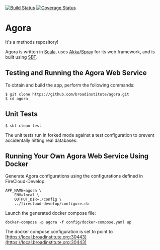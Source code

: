 [![Build Status](https://travis-ci.org/broadinstitute/agora.svg?branch=master)](https://travis-ci.org/broadinstitute/agora?branch=master)
[![Coverage Status](https://coveralls.io/repos/broadinstitute/agora/badge.svg?branch=master)](https://coveralls.io/r/broadinstitute/agora?branch=master)


Agora
=====

It's a methods repository!

Agora is written in [Scala](http://www.scala-lang.org/), uses [Akka](http://akka.io/)/[Spray](http://spray.io/) for its web framework, and is built using [SBT](www.scala-sbt.org/).

## Testing and Running the Agora Web Service

To obtain and build the app, perform the following commands:

```
$ git clone https://github.com/broadinstitute/agora.git
$ cd agora
```

## Unit Tests

```
$ sbt clean test
```

The unit tests run in forked mode against a test configuration to 
prevent accidentally hitting real databases.  

## Running Your Own Agora Web Service Using Docker

Generate Agora configurations using the configurations defined 
in FireCloud-Develop:

```
APP_NAME=agora \ 
    ENV=local \
    OUTPUT_DIR=./config \
    ../firecloud-develop/configure.rb
```

Launch the generated docker compose file:

```
docker-compose -p agora -f config/docker-compose.yaml up
```
The docker compose configuration is set to point to 
[https://local.broadinstitute.org:30443](https://local.broadinstitute.org:30443)